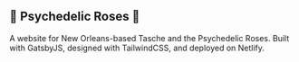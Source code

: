 ## 🌹 Psychedelic Roses 🌹
A website for New Orleans-based Tasche and the Psychedelic Roses. Built with GatsbyJS, designed with TailwindCSS, and deployed on Netlify.